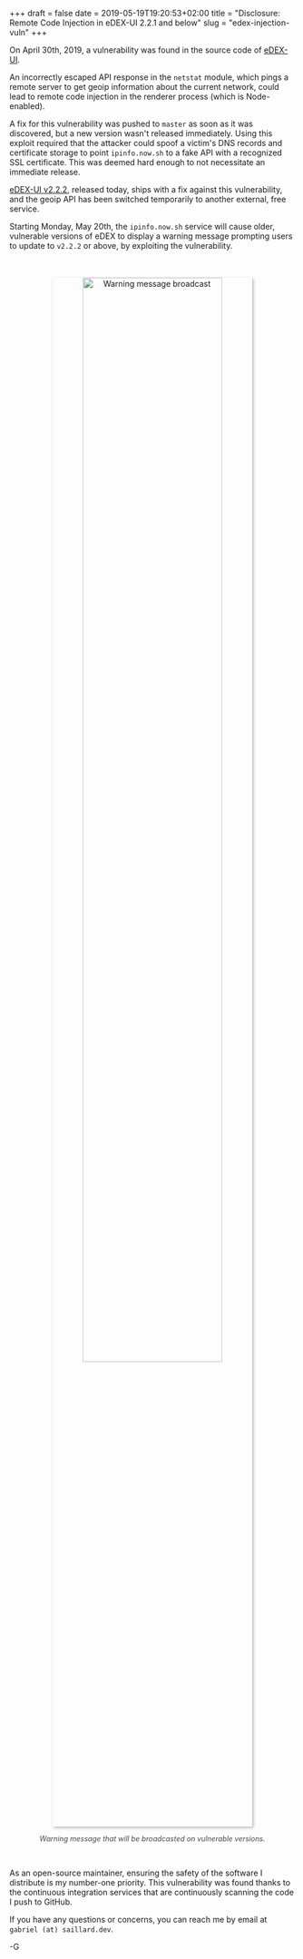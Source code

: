 +++ 
draft = false
date = 2019-05-19T19:20:53+02:00
title = "Disclosure: Remote Code Injection in eDEX-UI 2.2.1 and below"
slug = "edex-injection-vuln" 
+++

On April 30th, 2019, a vulnerability was found in the source code of [eDEX-UI](https://github.com/GitSquared/edex-ui).

An incorrectly escaped API response in the `netstat` module, which pings a remote server to get geoip information about the current network, could lead to remote code injection in the renderer process (which is Node-enabled).

A fix for this vulnerability was pushed to `master` as soon as it was discovered, but a new version wasn't released immediately. Using this exploit required that the attacker could spoof a victim's DNS records and certificate storage to point `ipinfo.now.sh` to a fake API with a recognized SSL certificate. This was deemed hard enough to not necessitate an immediate release.

[eDEX-UI v2.2.2](https://github.com/GitSquared/edex-ui/releases/v2.2.2), released today, ships with a fix against this vulnerability, and the geoip API has been switched temporarily to another external, free service.

Starting Monday, May 20th, the `ipinfo.now.sh` service will cause older, vulnerable versions of eDEX to display a warning message prompting users to update to `v2.2.2` or above, by exploiting the vulnerability.

<p align="center">
  <br><br>
	<img alt="Warning message broadcast" style="box-shadow: 2px 2px 5px rgba(0,0,0,0.3);width:70%;" src="/img/edex-injection-vuln/broadcast.png"/><br>
	<p style="text-align:center;font-size:0.9em;opacity:0.8;"><em>Warning message that will be broadcasted on vulnerable versions.</em></p><br>
</p>

As an open-source maintainer, ensuring the safety of the software I distribute is my number-one priority. This vulnerability was found thanks to the continuous integration services that are continuously scanning the code I push to GitHub.

If you have any questions or concerns, you can reach me by email at `gabriel (at) saillard.dev`.

-G
